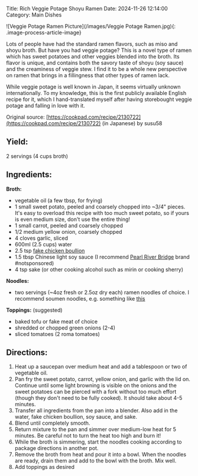 Title: Rich Veggie Potage Shoyu Ramen
Date: 2024-11-26 12:14:00
Category: Main Dishes

![Veggie Potage Ramen Picture](/images/Veggie Potage Ramen.jpg){: .image-process-article-image}

Lots of people have had the standard ramen flavors, such as miso and shoyu broth.  But have you had veggie potage?  This is a novel type of ramen which has sweet potatoes and other veggies blended into the broth. Its flavor is unique, and contains both the savory taste of shoyu (soy sauce) and the creaminess of veggie stew. I find it to be a whole new perspective on ramen that brings in a fillingness that other types of ramen lack.

While veggie potage is well known in Japan, it seems virtually unknown internationally.  To my knowledge, this is the first publicly available English recipe for it, which I hand-translated myself after having storebought veggie potage and falling in love with it.

Original source: [https://cookpad.com/recipe/2130722](https://cookpad.com/recipe/2130722) (in Japanese) by susu58


## Yield: 
2 servings (4 cups broth)

## Ingredients:

**Broth:**

- vegetable oil (a few tbsp, for frying)
- 1 small sweet potato, peeled and coarsely chopped into ~3/4" pieces. It's easy to overload this recipe with too much sweet potato, so if yours is even medium size, don't use the entire thing!
- 1 small carrot, peeled and coarsely chopped
- 1/2 medium yellow onion, coarsely chopped
- 4 cloves garlic, sliced
- 600ml (2.5 cups) water
- 2.5 tsp [fake chicken boullion](https://www.amazon.com/Better-Than-Bouillon-Chicken-Certified/dp/B000N7YKQK)
- 1.5 tbsp Chinese light soy sauce (I recommend [Pearl River Bridge](https://www.amazon.com/Pearl-River-Bridge-Bottle-Superior/dp/B07PGWZCT6?crid=2NJOOT6Y9ZI1C&dib=eyJ2IjoiMSJ9.g2vlZTl10wZFaszcGY_sWlFMLgbwuZ9AXIBj-4nd3vJylQahbPV_1gcYBAklBH6_8o-iheDSxnpxudmKXzKHcXgwymwzxGGqqcpxjjjAx9SyfZB7w0Y9W0zEgx-zZQGKmF6Zn1CKqSbOuIQorXtJHjNdxTi57WPweNSnhnyamLHrmW49GH-jyydL9TohO6KRbqhMIuaY74xr6lSW7JXAMgFy94Ab0O1Yy1wEapmhpkmXuNDfIehIi9swtlAKbVMwFW1aZhv2Wn6Jjetqrb7ct38M3-RN_XCRm6Eo7dVCxDE.Gtv79NCpWAzLktQCxovZ5piKCUtJtrwrRK6P4cmhXGw&dib_tag=se&keywords=pearl+river+bridge+light+soy+sauce&qid=1732653233&sprefix=pearl+river+%2Caps%2C173&sr=8-2) brand #notsponsored)
- 4 tsp sake (or other cooking alcohol such as mirin or cooking sherry)

**Noodles:**

- two servings (~4oz fresh or 2.5oz dry each) ramen noodles of choice.  I recommend soumen noodles, e.g. something like [this](https://www.amazon.com/JFC-Dried-Tomoshiraga-Noodles-16-Ounce/dp/B000SIGCL0?dib=eyJ2IjoiMSJ9.S4J9I2X_XvstvlJY4e-dXwfeEMMnafUkpcduKhiwUDforrasBNlnJVIR8sEhTEBKqvpgIS_YzsngoQrNhj3572gbefTlymrvu61uks0RMsTXARyipgI6OeMQjLwk4_FM0mUxsfG2wXkfU9gxMPUUdPNIgdOamR1ESOApBHavSC56nd3X06ATzgTkPe54Ob0tFEZndhPRBLMN06ePZ1xJmseDewboZ-AqJPStTb3Gb_8gFqi_wOk6QKUueiGlkIk5UE-VdOynNNqMTV42_-KEf9lylwqJk7hffhitBDe7DeQ.vVDvTfUW40m3QrD6HvDZGvzPxKT_Nup21SmzfNUCKKc&dib_tag=se&keywords=Somen+Noodles&qid=1732653190&sr=8-4) 

**Toppings:** (suggested)

- baked tofu or fake meat of choice
- shredded or chopped green onions (2-4)
- sliced tomatoes (2 roma tomatoes)

## Directions:

1. Heat up a saucepan over medium heat and add a tablespoon or two of vegetable oil.
2. Pan fry the sweet potato, carrot, yellow onion, and garlic with the lid on. Continue until some light browning is visible on the onions and the sweet potatoes can be pierced with a fork without too much effort (though they don't need to be fully cooked). It should take about 4-5 minutes.
3. Transfer all ingredients from the pan into a blender.  Also add in the water, fake chicken boullion, soy sauce, and sake.
4. Blend until completely smooth.
5. Return mixture to the pan and simmer over medium-low heat for 5 minutes.  Be careful not to turn the heat too high and burn it!
6. While the broth is simmering, start the noodles cooking according to package directions in another pot.
8. Remove the broth from heat and pour it into a bowl.  When the noodles are ready, drain them and add to the bowl with the broth.  Mix well.
9. Add toppings as desired
